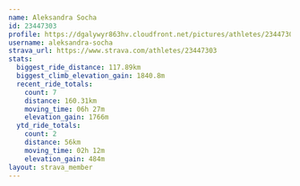 ```yaml
---
name: Aleksandra Socha
id: 23447303
profile: https://dgalywyr863hv.cloudfront.net/pictures/athletes/23447303/14745546/4/large.jpg
username: aleksandra-socha
strava_url: https://www.strava.com/athletes/23447303
stats:
  biggest_ride_distance: 117.89km
  biggest_climb_elevation_gain: 1840.8m
  recent_ride_totals:
    count: 7
    distance: 160.31km
    moving_time: 06h 27m
    elevation_gain: 1766m
  ytd_ride_totals:
    count: 2
    distance: 56km
    moving_time: 02h 12m
    elevation_gain: 484m
layout: strava_member
--- 
```

